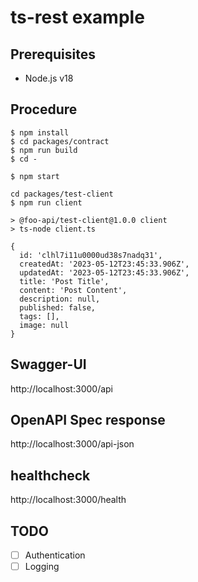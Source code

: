 # ts-rest example

## Prerequisites

- Node.js v18

## Procedure

```
$ npm install
$ cd packages/contract
$ npm run build
$ cd -
```

```
$ npm start
```

```
cd packages/test-client
$ npm run client

> @foo-api/test-client@1.0.0 client
> ts-node client.ts

{
  id: 'clhl7i11u0000ud38s7nadq31',
  createdAt: '2023-05-12T23:45:33.906Z',
  updatedAt: '2023-05-12T23:45:33.906Z',
  title: 'Post Title',
  content: 'Post Content',
  description: null,
  published: false,
  tags: [],
  image: null
}
```

## Swagger-UI

http://localhost:3000/api

## OpenAPI Spec response

http://localhost:3000/api-json

## healthcheck

http://localhost:3000/health

## TODO
- [ ] Authentication
- [ ] Logging
